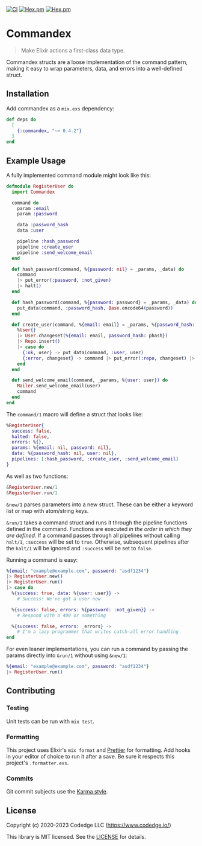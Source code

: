 [![CI](https://github.com/codedge-llc/commandex/actions/workflows/ci.yml/badge.svg)](https://github.com/codedge-llc/commandex/actions/workflows/ci.yml)
[![Hex.pm](http://img.shields.io/hexpm/v/commandex.svg)](https://hex.pm/packages/commandex)
[![Hex.pm](http://img.shields.io/hexpm/dt/commandex.svg)](https://hex.pm/packages/commandex)

# Commandex

> Make Elixir actions a first-class data type.

Commandex structs are a loose implementation of the command pattern, making it easy
to wrap parameters, data, and errors into a well-defined struct.

## Installation

Add commandex as a `mix.exs` dependency:

```elixir
def deps do
  [
    {:commandex, "~> 0.4.2"}
  ]
end
```

## Example Usage

A fully implemented command module might look like this:

```elixir
defmodule RegisterUser do
  import Commandex

  command do
    param :email
    param :password

    data :password_hash
    data :user

    pipeline :hash_password
    pipeline :create_user
    pipeline :send_welcome_email
  end

  def hash_password(command, %{password: nil} = _params, _data) do
    command
    |> put_error(:password, :not_given)
    |> halt()
  end

  def hash_password(command, %{password: password} = _params, _data) do
    put_data(command, :password_hash, Base.encode64(password))
  end

  def create_user(command, %{email: email} = _params, %{password_hash: phash} = _data) do
    %User{}
    |> User.changeset(%{email: email, password_hash: phash})
    |> Repo.insert()
    |> case do
      {:ok, user} -> put_data(command, :user, user)
      {:error, changeset} -> command |> put_error(:repo, changeset) |> halt()
    end
  end

  def send_welcome_email(command, _params, %{user: user}) do
    Mailer.send_welcome_email(user)
    command
  end
end
```

The `command/1` macro will define a struct that looks like:

```elixir
%RegisterUser{
  success: false,
  halted: false,
  errors: %{},
  params: %{email: nil, password: nil},
  data: %{password_hash: nil, user: nil},
  pipelines: [:hash_password, :create_user, :send_welcome_email]
}
```

As well as two functions:

```elixir
&RegisterUser.new/1
&RegisterUser.run/1
```

`&new/1` parses parameters into a new struct. These can be either a keyword list
or map with atom/string keys.

`&run/1` takes a command struct and runs it through the pipeline functions defined
in the command. Functions are executed _in the order in which they are defined_.
If a command passes through all pipelines without calling `halt/1`, `:success`
will be set to `true`. Otherwise, subsequent pipelines after the `halt/1` will
be ignored and `:success` will be set to `false`.

Running a command is easy:

```elixir
%{email: "example@example.com", password: "asdf1234"}
|> RegisterUser.new()
|> RegisterUser.run()
|> case do
  %{success: true, data: %{user: user}} ->
    # Success! We've got a user now

  %{success: false, errors: %{password: :not_given}} ->
    # Respond with a 400 or something

  %{success: false, errors: _errors} ->
    # I'm a lazy programmer that writes catch-all error handling
end
```

For even leaner implementations, you can run a command by passing
the params directly into `&run/1` without using `&new/1`:

```elixir
%{email: "example@example.com", password: "asdf1234"}
|> RegisterUser.run()
```

## Contributing

### Testing

Unit tests can be run with `mix test`.

### Formatting

This project uses Elixir's `mix format` and [Prettier](https://prettier.io) for formatting.
Add hooks in your editor of choice to run it after a save. Be sure it respects this project's
`.formatter.exs`.

### Commits

Git commit subjects use the [Karma style](http://karma-runner.github.io/5.0/dev/git-commit-msg.html).

## License

Copyright (c) 2020-2023 Codedge LLC (https://www.codedge.io/)

This library is MIT licensed. See the [LICENSE](https://github.com/codedge-llc/commandex/blob/master/LICENSE) for details.
